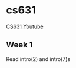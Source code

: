 # cs631
[CS631 Youtube](https://www.youtube.com/watch?v=hCqfmuG5Acc&list=PL0qfF8MrJ-jxMfirAdxDs9zIiBg2Wug0z&index=4&pp=iAQB)
## Week 1
Read intro(2) and intro(7)s